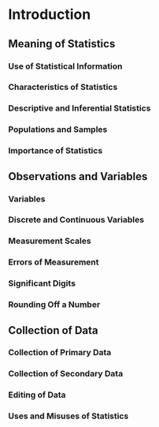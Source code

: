 # Introduction

## Meaning of Statistics

### Use of Statistical Information

### Characteristics of Statistics

### Descriptive and Inferential Statistics

### Populations and Samples

### Importance of Statistics

## Observations and Variables

### Variables

### Discrete and Continuous Variables

### Measurement Scales

### Errors of Measurement

### Significant Digits

### Rounding Off a Number

## Collection of Data

### Collection of Primary Data

### Collection of Secondary Data

### Editing of Data

### Uses and Misuses of Statistics
